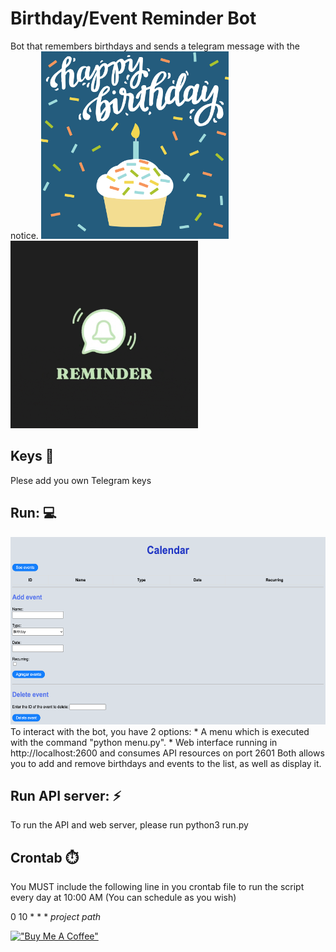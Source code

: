 # Birthday/Event Reminder Bot
Bot that remembers birthdays and sends a telegram message with the notice.
<img src="https://github.com/amuracciole/birthday_reminder/blob/main/cake_gif.gif" width="300" height="300">
<img src="https://github.com/amuracciole/birthday_reminder/blob/main/reminder_gif.gif" width="300" height="300">

## Keys :key:
Plese add you own Telegram keys

## Run: :computer:
<img src="https://github.com/amuracciole/birthday_reminder/blob/main/web.png" width="700" height="300">
To interact with the bot, you have 2 options:
* A menu which is executed with the command "python menu.py". 
* Web interface running in http://localhost:2600 and  consumes API resources on port 2601
Both allows you to add and remove birthdays and events to the list, as well as display it.

## Run API server: :zap:
To run the API and web server, please run python3 run.py

## Crontab :stopwatch:
You MUST include the following line in you crontab file to run the script every day at 10:00 AM (You can schedule as you wish)

0 10 * * * *project path*

[!["Buy Me A Coffee"](https://www.buymeacoffee.com/assets/img/custom_images/orange_img.png)](https://www.buymeacoffee.com/amuracciole)